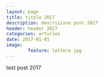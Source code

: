 ```yaml
---
layout: page
title: titolo 2017
description: descrizione post 2017
header: header 2017
categories: articles
date: 2017-01-01
image: 
        feature: lettere.jpg
---
```


test post 2017
